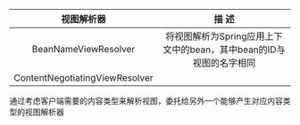 | 视图解析器 | 描 述 |
| :---: | :---: |
| BeanNameViewResolver | 将视图解析为Spring应用上下文中的bean，其中bean的ID与视图的名字相同 |
| ContentNegotiatingViewResolver |  |

通过考虑客户端需要的内容类型来解析视图，委托给另外一个能够产生对应内容类型的视图解析器

